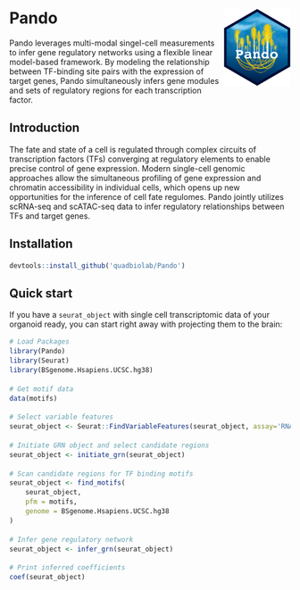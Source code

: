 # Pando <img src="man/figures/logo.png" align="right" width="120" />

Pando leverages multi-modal singel-cell measurements to infer gene regulatory networks using a flexible linear model-based framework. By modeling the relationship between TF-binding site pairs with the expression of target genes, Pando simultaneously infers gene modules and sets of regulatory regions for each transcription factor.

## Introduction

The fate and state of a cell is regulated through complex circuits of transcription factors (TFs) converging at regulatory elements to enable precise control of gene expression. Modern single-cell genomic approaches allow the simultaneous profiling of gene expression and chromatin accessibility in individual cells, which opens up new opportunities for the inference of cell fate regulomes. Pando jointly utilizes scRNA-seq and scATAC-seq data to infer regulatory relationships between TFs and target genes.


## Installation

```r
devtools::install_github('quadbiolab/Pando')
```

## Quick start

If you have a `seurat_object` with single cell transcriptomic data of your organoid ready, you can start right away with projecting them to the brain:

```r
# Load Packages
library(Pando)
library(Seurat)
library(BSgenome.Hsapiens.UCSC.hg38)

# Get motif data
data(motifs)

# Select variable features
seurat_object <- Seurat::FindVariableFeatures(seurat_object, assay='RNA')

# Initiate GRN object and select candidate regions
seurat_object <- initiate_grn(seurat_object)

# Scan candidate regions for TF binding motifs
seurat_object <- find_motifs(
    seurat_object,
    pfm = motifs,
    genome = BSgenome.Hsapiens.UCSC.hg38
)

# Infer gene regulatory network
seurat_object <- infer_grn(seurat_object)

# Print inferred coefficients
coef(seurat_object)
```
